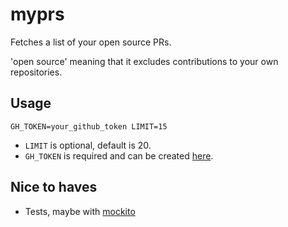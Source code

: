 # myprs

Fetches a list of your open source PRs.

'open source' meaning that it excludes contributions to your own
repositories.

## Usage

```
GH_TOKEN=your_github_token LIMIT=15
```

* `LIMIT` is optional, default is 20.
* `GH_TOKEN` is required and can be created [here][token].

## Nice to haves

* Tests, maybe with [mockito][mockito]

[token]: https://github.com/settings/tokens
[mockito]: https://github.com/lipanski/mockito

